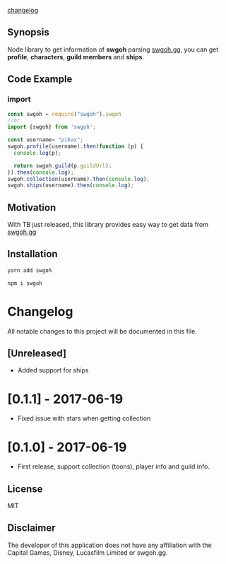 [changelog](#changelog)

## Synopsis

Node library to get information of **swgoh** parsing [swgoh.gg](https://swgoh.gg), you can get **profile**, **characters**, **guild members** and **ships**.

## Code Example

### import
```javascript
const swgoh = require("swgoh").swgoh
//or
import {swgoh} from 'swgoh';
```


```javascript
const username= "pikax";
swgoh.profile(username).then(function (p) {
  console.log(p);

  return swgoh.guild(p.guildUrl);
}).then(console.log);
swgoh.collection(username).then(console.log);
swgoh.ships(username).then(console.log);
```

## Motivation

With TB just released, this library provides easy way to get data from [swgoh.gg](https://swgoh.gg)

## Installation

```bash
yarn add swgoh
```
```bash
npm i swgoh
```


# Changelog
All notable changes to this project will be documented in this file.

## [Unreleased]
- Added support for ships

# [0.1.1] - 2017-06-19
- Fixed issue with stars when getting collection

# [0.1.0] - 2017-06-19
- First release, support collection (toons), player info and guild info.



## License

MIT

## Disclaimer

The developer of this application does not have any affiliation with the Capital Games, Disney, Lucasfilm Limited or swgoh.gg.

